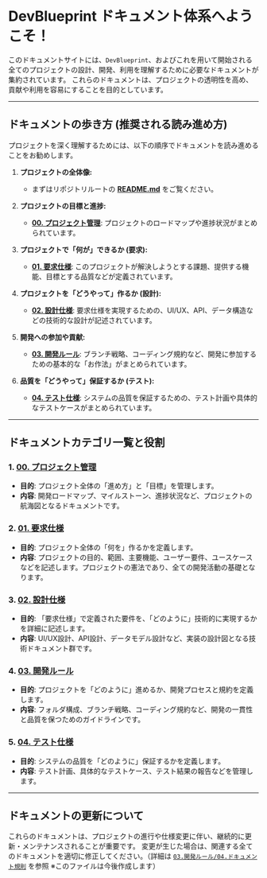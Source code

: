 # DevBlueprint ドキュメント体系へようこそ！

このドキュメントサイトには、`DevBlueprint`、およびこれを用いて開始される全てのプロジェクトの設計、開発、利用を理解するために必要なドキュメントが集約されています。
これらのドキュメントは、プロジェクトの透明性を高め、貢献や利用を容易にすることを目的としています。

---

## ドキュメントの歩き方 (推奨される読み進め方)

プロジェクトを深く理解するためには、以下の順序でドキュメントを読み進めることをお勧めします。

1.  **プロジェクトの全体像:**
    *   まずはリポジトリルートの **[README.md](https://github.com/BitzLabs/DevBlueprint)** をご覧ください。

2.  **プロジェクトの目標と進捗:**
    *   **[00. プロジェクト管理](./00_プロジェクト管理/README.md)**: プロジェクトのロードマップや進捗状況がまとめられています。

3.  **プロジェクトで「何が」できるか (要求):**
    *   **[01. 要求仕様](./01_要求仕様/README.md)**: このプロジェクトが解決しようとする課題、提供する機能、目標とする品質などが定義されています。

4.  **プロジェクトを「どうやって」作るか (設計):**
    *   **[02. 設計仕様](./02_設計仕様/README.md)**: 要求仕様を実現するための、UI/UX、API、データ構造などの技術的な設計が記述されています。

5.  **開発への参加や貢献:**
    *   **[03. 開発ルール](./03_開発ルール/README.md)**: ブランチ戦略、コーディング規約など、開発に参加するための基本的な「お作法」がまとめられています。

6.  **品質を「どうやって」保証するか (テスト):**
    *   **[04. テスト仕様](./04_テスト仕様/README.md)**: システムの品質を保証するための、テスト計画や具体的なテストケースがまとめられています。

---

## ドキュメントカテゴリ一覧と役割

### 1. [00. プロジェクト管理](./00_プロジェクト管理/README.md)
   * **目的**: プロジェクト全体の「進め方」と「目標」を管理します。
   * **内容**: 開発ロードマップ、マイルストーン、進捗状況など、プロジェクトの航海図となるドキュメントです。

### 2. [01. 要求仕様](./01_要求仕様/README.md)
   * **目的**: プロジェクト全体の「何を」作るかを定義します。
   * **内容**: プロジェクトの目的、範囲、主要機能、ユーザー要件、ユースケースなどを記述します。プロジェクトの憲法であり、全ての開発活動の基礎となります。

### 3. [02. 設計仕様](./02_設計仕様/README.md)
   * **目的**: 「要求仕様」で定義された要件を、「どのように」技術的に実現するかを詳細に記述します。
   * **内容**: UI/UX設計、API設計、データモデル設計など、実装の設計図となる技術ドキュメント群です。

### 4. [03. 開発ルール](./03_開発ルール/README.md)
   * **目的**: プロジェクトを「どのように」進めるか、開発プロセスと規約を定義します。
   * **内容**: フォルダ構成、ブランチ戦略、コーディング規約など、開発の一貫性と品質を保つためのガイドラインです。

### 5. [04. テスト仕様](./04_テスト仕様/README.md)
   * **目的**: システムの品質を「どのように」保証するかを定義します。
   * **内容**: テスト計画、具体的なテストケース、テスト結果の報告などを管理します。

---

## ドキュメントの更新について

これらのドキュメントは、プロジェクトの進行や仕様変更に伴い、継続的に更新・メンテナンスされることが重要です。
変更が生じた場合は、関連する全てのドキュメントを適切に修正してください。（詳細は [`03.開発ルール/04.ドキュメント規則`](./03_開発ルール/04_ドキュメント規則.md) を参照 ※このファイルは今後作成します）

